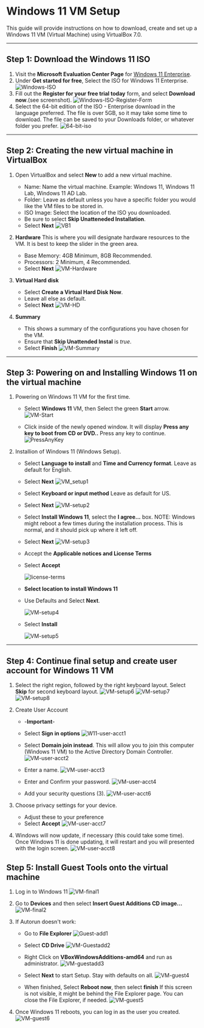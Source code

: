 # Windows 11 VM Setup
This guide will provide instructions on how to download, create and set up a Windows 11 VM (Virtual Machine) using VirtualBox 7.0.

---

## Step 1: Download the Windows 11 ISO
1. Visit the **Microsoft Evaluation Center Page** for [Windows 11 Enterprise](https://www.microsoft.com/en-us/evalcenter/evaluate-windows-11-enterprise).
2. Under **Get started for free**, Select the ISO for Windows 11 Enterprise.
   ![Windows-ISO](https://github.com/user-attachments/assets/615dc9dd-e5bf-47d8-8183-26eadf9d12df)
3. Fill out the **Register for your free trial today** form, and select **Download now**.(see screenshot).
   ![Windows-ISO-Register-Form](https://github.com/user-attachments/assets/e820aed7-cf49-4ee9-bfc9-515f1259ef1d)
4. Select the 64-bit edition of the ISO - Enterprise download in the language preferred.  The file is over 5GB, so it may take some time to download.  The file can be saved to your Downloads folder, or whatever folder you prefer.
   ![64-bit-iso](https://github.com/user-attachments/assets/2d52c3f8-e102-4845-ae43-f7cb56715d46)

---

## Step 2: Creating the new virtual machine in VirtualBox
1. Open VirtualBox and select **New** to add a new virtual machine.

   - Name: Name the virtual machine.  Example:  Windows 11, Windows 11 Lab, Windows 11 AD Lab.
   - Folder: Leave as default unless you have a specific folder you would like the VM files to be stored in.
   - ISO Image: Select the location of the ISO you downloaded.
   - Be sure to select **Skip Unatteneded Installation**.
   - Select **Next**
     ![VB1](https://github.com/user-attachments/assets/bde219a6-778c-46e0-bc01-800540ec519e)
2. **Hardware**  This is where you will designate hardware resources to the VM.  It is best to keep the slider in the green area.

   - Base Memory: 4GB Minimum, 8GB Recommended.
   - Processors: 2 Minimum, 4 Recommended.
   - Select **Next**
     ![VM-Hardware](https://github.com/user-attachments/assets/5aac47d3-4e29-41b1-b53c-c1598cedfa38)
3. **Virtual Hard disk**

   - Select **Create a Virtual Hard Disk Now**.
   - Leave all else as default.
   - Select **Next**
     ![VM-HD](https://github.com/user-attachments/assets/e1c91087-1614-4a97-8b1c-ccda854c2b49)
4. **Summary**

   - This shows a summary of the configurations you have chosen for the VM.
   - Ensure that **Skip Unattended Instal** is *true*.
   - Select **Finish**
    ![VM-Summary](https://github.com/user-attachments/assets/09b5c35a-3b43-4275-99b2-ce61377f391e)

---

## Step 3: Powering on and Installing Windows 11 on the virtual machine
1. Powering on Windows 11 VM for the first time.

   - Select **Windows 11** VM, then Select the green **Start** arrow.
     ![VM-Start](https://github.com/user-attachments/assets/9e4e144f-5bfb-448f-bac4-9ec50aff4b1a)

   - Click inside of the newly opened window.  It will display **Press any key to boot from CD or DVD..**  Press any key to continue.
     ![PressAnyKey](https://github.com/user-attachments/assets/30858b05-253b-430e-b9f2-ca3787fc4c90)

2. Installion of Windows 11 (Windows Setup).

   - Select **Language to install** and  **Time and Currency format**.  Leave as default for English.
   - Select **Next**
     ![VM_setup1](https://github.com/user-attachments/assets/732a48db-7083-4dc5-833d-0ae0f3db183a)

   - Select **Keyboard or input method**  Leave as default for US.
   - Select **Next**
     ![VM-setup2](https://github.com/user-attachments/assets/62e717c2-1175-4e34-b8d0-9455ee923f67)

   - Select **Install Windows 11**, select the **I agree...** box.  NOTE: Windows might reboot a few times during the installation process.  This is normal, and it should pick up where it left off.
   - Select **Next**
     ![VM-setup3](https://github.com/user-attachments/assets/cd3d2c2a-8ebb-4ed2-9327-ffa44ccb8695)

   - Accept the **Applicable notices and License Terms**
   - Select **Accept**
     
     ![license-terms](https://github.com/user-attachments/assets/cb812eb6-d0f6-48db-a382-76d83a250483)

   - **Select location to install Windows 11**
   - Use Defaults and Select **Next**.
     
     ![VM-setup4](https://github.com/user-attachments/assets/6713106e-a466-49e3-9eb7-f5a5c9a0a087)

   - Select **Install**
     
     ![VM-setup5](https://github.com/user-attachments/assets/0c7fc096-efb5-4b1d-9c8f-d8bf0f9d6b8b)


---

## Step 4: Continue final setup and create user account for Windows 11 VM

1. Select the right region, followed by the right keyboard layout. Select **Skip** for second keyboard layout.
   ![VM-setup6](https://github.com/user-attachments/assets/9ae23005-e112-4c94-8ea3-6fffc3aa33d7)
   ![VM-setup7](https://github.com/user-attachments/assets/e11bb6f8-e25b-4882-b1b1-ff6629f61042)
   ![VM-setup8](https://github.com/user-attachments/assets/642368eb-d04f-47ee-bcc1-7c7d78dfa33e)



3. Create User Account
   - -**Important**-
   - Select **Sign in options**
     ![W11-user-acct1](https://github.com/user-attachments/assets/4c12e394-aff6-4541-a3b9-b0e1bfc33f80)

   - Select **Domain join instead**.  This will allow you to join this computer (Windows 11 VM) to the Active Directory Domain Controller.
     ![VM-user-acct2](https://github.com/user-attachments/assets/5a84c26a-799c-49a9-9c48-08fb59b65925)

   - Enter a name.
     ![VM-user-acct3](https://github.com/user-attachments/assets/5628e16e-12a1-4b4a-8f68-4105b20b5f81)

   - Enter and Confirm your password.
     ![VM-user-acct4](https://github.com/user-attachments/assets/1563232f-d1fa-41ed-a4c4-21ce26cb454e)

   - Add your security questions (3).
     ![VM-user-acct6](https://github.com/user-attachments/assets/cca6c846-08ae-4155-83fc-4095e2468116)

4. Choose privacy settings for your device.
   - Adjust these to your preference
   - Select **Accept**
     ![VM-user-acct7](https://github.com/user-attachments/assets/2c4c8b4d-552d-4fa7-91d9-1455fa9e2961)

5. Windows will now update, if necessary (this could take some time).  Once Windows 11 is done updating, it will restart and you will presented with the login screen.
   ![VM-user-acct8](https://github.com/user-attachments/assets/8a792ca5-7718-4e06-aa23-6789ebf569eb)


## Step 5: Install Guest Tools onto the virtual machine

1. Log in to Windows 11
   ![VM-final1](https://github.com/user-attachments/assets/73ee0f45-ceb6-46a7-8539-aea4e26a7093)

3. Go to **Devices** and then select **Insert Guest Additions CD image...**
   ![VM-final2](https://github.com/user-attachments/assets/69a6730a-1728-48df-8d48-d268212a0bdb)

5. If Autorun doesn't work:
   - Go to **File Explorer**
     ![Guest-add1](https://github.com/user-attachments/assets/456be18c-e22c-47fa-86cc-18cf16b50c72)

   - Select **CD Drive**
     ![VM-Guestadd2](https://github.com/user-attachments/assets/3164d358-e48e-4a92-b36d-e0c4cd5c596d)

   - Right Click on **VBoxWindowsAdditions-amd64** and run as administrator.
     ![VM-guestadd3](https://github.com/user-attachments/assets/3ffb3403-56ba-46cc-a01a-0e4c698ecb30)

   - Select **Next** to start Setup.  Stay with defaults on all.
     ![VM-guest4](https://github.com/user-attachments/assets/038e4274-56fd-445e-8f18-c38a9a3647b2)

   - When finished, Select **Reboot now**, then select **finish**  If this screen is not visible, it might be behind the File Explorer page. You can close the File Explorer, if needed.
     ![VM-guest5](https://github.com/user-attachments/assets/887c88ab-5c29-46bd-865b-dcbb4f1f0fb1)

6. Once Windows 11 reboots, you can log in as the user you created.
   ![VM-guest6](https://github.com/user-attachments/assets/ba139196-95fc-4392-8a34-bd06273389e4)

   

